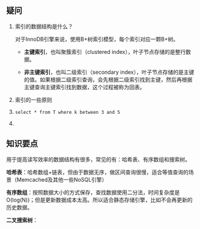 ## 疑问

1. 索引的数据结构是什么？

   对于InnoDB引擎来说，使用B+树索引模型，每个索引对应一颗B+树。

   - **主键索引**，也叫聚簇索引（clustered index），叶子节点存储的是整行数据。

   - **非主键索引**，也叫二级索引（secondary index），叶子节点存储的是主键的值。如果根据二级索引查询，会先根据二级索引找到主键，然后再根据主键查询主键索引找到数据，这个过程被称为回表。

   

2. 索引的一些原则

3. `select * from T where k between 3 and 5`

4. 



## 知识要点

用于提高读写效率的数据结构有很多，常见的有：哈希表、有序数组和搜索树。

**哈希表**：哈希数组+链表，但由于数据无序，做区间查询很慢，适合等值查询的场景（Memcached及其他一些NoSQL引擎）

**有序数组**：按照数据大小的方式保存，查找数据使用二分法，时间复杂度是O(log(N))；但是更新数据成本太高。所以适合静态存储引擎，比如不会再更新的历史数据。

**二叉搜索树**：

